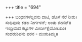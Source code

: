 +++
title = "694"

+++
ಬಂಧನಗಳೆಲ್ಲವನು ದಾಟಿ, ಹೊಳೆ ನೆರೆ ನೀರು।  
ಸಂಧಿಪುದು ಕಡಲ ನೀರ್ಗಳನ್; ಅಂತು ಜೀವನ್॥  
ಇಂದ್ರಿಯದ ಕಟ್ಟುಗಳ ಮೀರ್ದೀಕ್ಷೆಯೋಟದಿಂ।  
ಸಂದರುಶಿಪನು ಪರನ - ಮಂಕುತಿಮ್ಮ॥  
